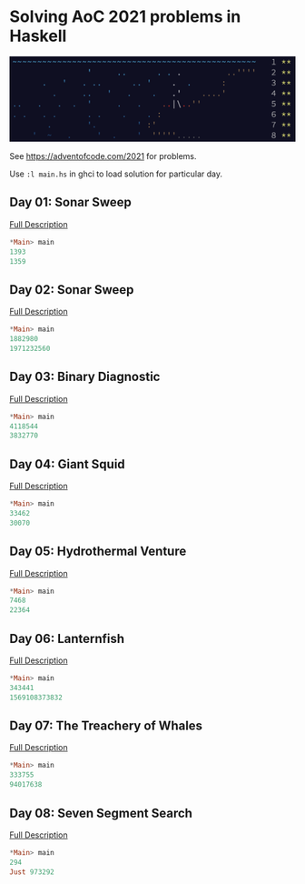 # Solving AoC 2021 problems in Haskell

![Logo](https://raw.githubusercontent.com/DrearyLisper/aoc-2021/master/images/logo.png)

See https://adventofcode.com/2021 for problems.

Use ```:l main.hs``` in ghci to load solution for particular day.

## Day 01: Sonar Sweep

[Full Description](https://github.com/DrearyLisper/aoc-2021/tree/master/01)

``` haskell
*Main> main
1393
1359
```

## Day 02: Sonar Sweep

[Full Description](https://github.com/DrearyLisper/aoc-2021/tree/master/02)

``` haskell
*Main> main 
1882980
1971232560
```

## Day 03: Binary Diagnostic

[Full Description](https://github.com/DrearyLisper/aoc-2021/tree/master/03)

``` haskell
*Main> main
4118544
3832770
```

## Day 04: Giant Squid

[Full Description](https://github.com/DrearyLisper/aoc-2021/tree/master/04)

``` haskell
*Main> main 
33462
30070
```

## Day 05: Hydrothermal Venture

[Full Description](https://github.com/DrearyLisper/aoc-2021/tree/master/05)

``` haskell
*Main> main 
7468
22364
```

## Day 06: Lanternfish

[Full Description](https://github.com/DrearyLisper/aoc-2021/tree/master/06)

``` haskell
*Main> main 
343441
1569108373832
```

## Day 07: The Treachery of Whales

[Full Description](https://github.com/DrearyLisper/aoc-2021/tree/master/07)

``` haskell
*Main> main 
333755
94017638
```

## Day 08: Seven Segment Search

[Full Description](https://github.com/DrearyLisper/aoc-2021/tree/master/08)

``` haskell
*Main> main 
294
Just 973292
```
